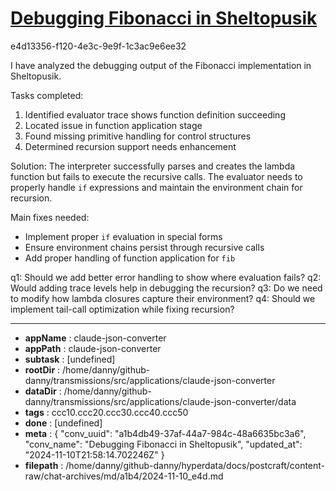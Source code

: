 # [Debugging Fibonacci in Sheltopusik](https://claude.ai/chat/a1b4db49-37af-44a7-984c-48a6635bc3a6)

e4d13356-f120-4e3c-9e9f-1c3ac9e6ee32

 I have analyzed the debugging output of the Fibonacci implementation in Sheltopusik.

Tasks completed:
1. Identified evaluator trace shows function definition succeeding
2. Located issue in function application stage
3. Found missing primitive handling for control structures
4. Determined recursion support needs enhancement

Solution:
The interpreter successfully parses and creates the lambda function but fails to execute the recursive calls. The evaluator needs to properly handle `if` expressions and maintain the environment chain for recursion.

Main fixes needed:
- Implement proper `if` evaluation in special forms
- Ensure environment chains persist through recursive calls  
- Add proper handling of function application for `fib`

q1: Should we add better error handling to show where evaluation fails?
q2: Would adding trace levels help in debugging the recursion?
q3: Do we need to modify how lambda closures capture their environment?
q4: Should we implement tail-call optimization while fixing recursion?

---

* **appName** : claude-json-converter
* **appPath** : claude-json-converter
* **subtask** : [undefined]
* **rootDir** : /home/danny/github-danny/transmissions/src/applications/claude-json-converter
* **dataDir** : /home/danny/github-danny/transmissions/src/applications/claude-json-converter/data
* **tags** : ccc10.ccc20.ccc30.ccc40.ccc50
* **done** : [undefined]
* **meta** : {
  "conv_uuid": "a1b4db49-37af-44a7-984c-48a6635bc3a6",
  "conv_name": "Debugging Fibonacci in Sheltopusik",
  "updated_at": "2024-11-10T21:58:14.702246Z"
}
* **filepath** : /home/danny/github-danny/hyperdata/docs/postcraft/content-raw/chat-archives/md/a1b4/2024-11-10_e4d.md